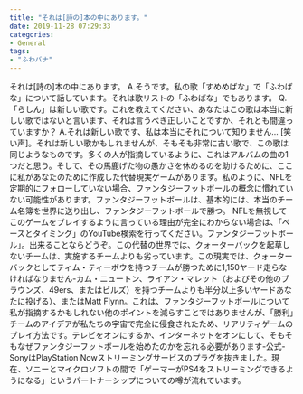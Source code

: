 ```yaml
---
title: "それは[詩の]本の中にあります。"
date: 2019-11-28 07:29:33
categories:
- General
tags:
- "ふわバナ"
---
```


それは[詩の]本の中にあります。 A.そうです。私の歌「すめめばな」で「ふわばな」について話しています。それは歌リストの「ふわばな」でもあります。 Q.「らしん」は新しい歌です。これを教えてください、あなたはこの歌は本当に新しい歌ではないと言います、それは言うべき正しいことですか、それとも間違っていますか？ A.それは新しい歌です、私は本当にそれについて知りません... [笑い声]。それは新しい歌かもしれませんが、そもそも非常に古い歌で、この歌は同じようなものです。多くの人が指摘しているように、これはアルバムの曲の1つだと思う。そして、その馬鹿げた物の愚かさを休めるのを助けるために、ここに私があなたのために作成した代替現実ゲームがあります。私のように、NFLを定期的にフォローしていない場合、ファンタジーフットボールの概念に慣れていない可能性があります。ファンタジーフットボールは、基本的には、本当のチーム名簿を世界に送り出し、ファンタジーフットボールで勝つ。 NFLを無視してこのゲームをプレイするように言っている理由が完全にわからない場合は、「ペースとタイミング」のYouTube検索を行ってください。ファンタジーフットボール」。出来ることならどうぞ。この代替の世界では、クォーターバックを起草しないチームは、実施するチームよりも劣っています。この現実では、クォーターバックとしてティム・ティーボウを持つチームが勝つために1,150ヤード走らなければなりません-カム・ニュートン、ライアン・マレット（およびその他のブラウンズ、49ers、またはビルズ）を持つチームよりも半分以上多いヤードあなたに投げる）、またはMatt Flynn。これは、ファンタジーフットボールについて私が指摘するかもしれない他のポイントを減らすことではありませんが、「勝利」チームのアイデアが私たちの宇宙で完全に侵食されたため、リアリティゲームのプレイ方法です。テレビをオンにするか、インターネットをオンにして、そもそもなぜファンタジーフットボールを始めたのかを忘れる必要があります-公式-SonyはPlayStation Nowストリーミングサービスのプラグを抜きました。現在、ソニーとマイクロソフトの間で「ゲーマーがPS4をストリーミングできるようになる」というパートナーシップについての噂が流れています。
